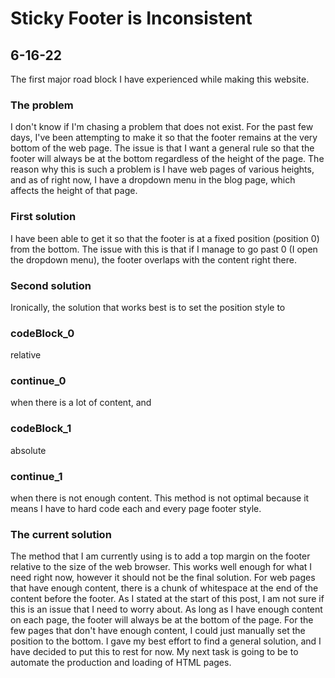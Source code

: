 # Sticky Footer is Inconsistent
## 6-16-22
The first major road block I have experienced while making this website.
### The problem
I don't know if I'm chasing a problem that does not exist. For the past few days, I've been
attempting to make it so that the footer remains at the very bottom of the web page.
The issue is that I want a general rule so that the footer will always be at the bottom
regardless of the height of the page. The reason why this is such a problem is
I have web pages of various heights, and as of right now, I have a dropdown menu in the blog
page, which affects the height of that page. 
### First solution
I have been able to get it so that the footer is at a fixed position (position 0) from the bottom. The issue with this is that if I manage to go past 0 (I open the dropdown menu), the footer overlaps with the content right there.
### Second solution
Ironically, the solution that works best is to set the position style to
### codeBlock_0
relative
### continue_0
when there is a lot of content, and 
### codeBlock_1
absolute
### continue_1
when there is not enough content. This method is not optimal because it means I have to hard code each and every page footer style.
### The current solution
The method that I am currently using is to add a top margin on the footer relative to 
the size of the web browser. This works well enough for what I need right now, however
it should not be the final solution. For web pages that have enough content, there is 
a chunk of whitespace at the end of the content before the footer. As I stated at the start
of this post, I am not sure if this is an issue that I need to worry about. As long as
I have enough content on each page, the footer will always be at the bottom of the page.
For the few pages that don't have enough content, I could just manually set the position to
the bottom. I gave my best effort to find a general solution, and I have decided to put
this to rest for now. My next task is going to be to automate the production and loading
of HTML pages.

